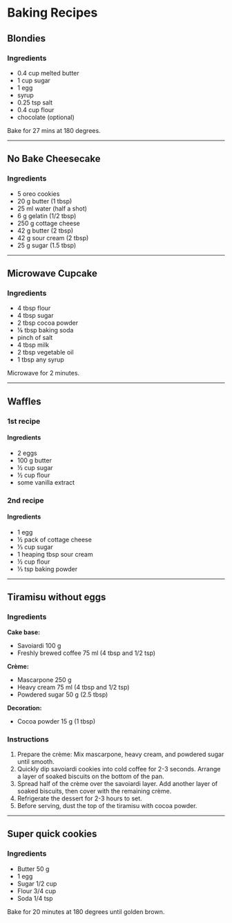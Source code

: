 # Baking Recipes

## Blondies
### Ingredients
- 0.4 cup melted butter
- 1 cup sugar
- 1 egg
- syrup
- 0.25 tsp salt
- 0.4 cup flour
- chocolate (optional)

Bake for 27 mins at 180 degrees.

---

## No Bake Cheesecake
### Ingredients
- 5 oreo cookies
- 20 g butter (1 tbsp)
- 25 ml water (half a shot)
- 6 g gelatin (1/2 tbsp)
- 250 g cottage cheese
- 42 g butter (2 tbsp)
- 42 g sour cream (2 tbsp)
- 25 g sugar (1.5 tbsp)

---

## Microwave Cupcake
### Ingredients
- 4 tbsp flour
- 4 tbsp sugar
- 2 tbsp cocoa powder
- ⅛ tbsp baking soda
- pinch of salt
- 4 tbsp milk
- 2 tbsp vegetable oil
- 1 tbsp any syrup

Microwave for 2 minutes.

---

## Waffles
### 1st recipe
#### Ingredients
- 2 eggs
- 100 g butter
- ½ cup sugar
- ½ cup flour
- some vanilla extract

### 2nd recipe
#### Ingredients
- 1 egg
- ½ pack of cottage cheese
- ⅓ cup sugar
- 1 heaping tbsp sour cream
- ½ cup flour
- ⅓ tsp baking powder

---

## Tiramisu without eggs
### Ingredients
**Cake base:**  
- Savoiardi 100 g  
- Freshly brewed coffee 75 ml (4 tbsp and 1/2 tsp)  

**Crème:**  
- Mascarpone 250 g  
- Heavy cream 75 ml (4 tbsp and 1/2 tsp)  
- Powdered sugar 50 g (2.5 tbsp)  

**Decoration:**  
- Cocoa powder 15 g (1 tbsp)  

### Instructions  
1. Prepare the crème: Mix mascarpone, heavy cream, and powdered sugar until smooth.  
2. Quickly dip savoiardi cookies into cold coffee for 2-3 seconds. Arrange a layer of soaked biscuits on the bottom of the pan.  
3. Spread half of the crème over the savoiardi layer. Add another layer of soaked biscuits, then cover with the remaining crème.  
4. Refrigerate the dessert for 2-3 hours to set.  
5. Before serving, dust the top of the tiramisu with cocoa powder.  

---

## Super quick cookies
### Ingredients
- Butter 50 g
- 1 egg
- Sugar 1/2 cup
- Flour 3/4 cup
- Soda 1/4 tsp

Bake for 20 minutes at 180 degrees until golden brown.
